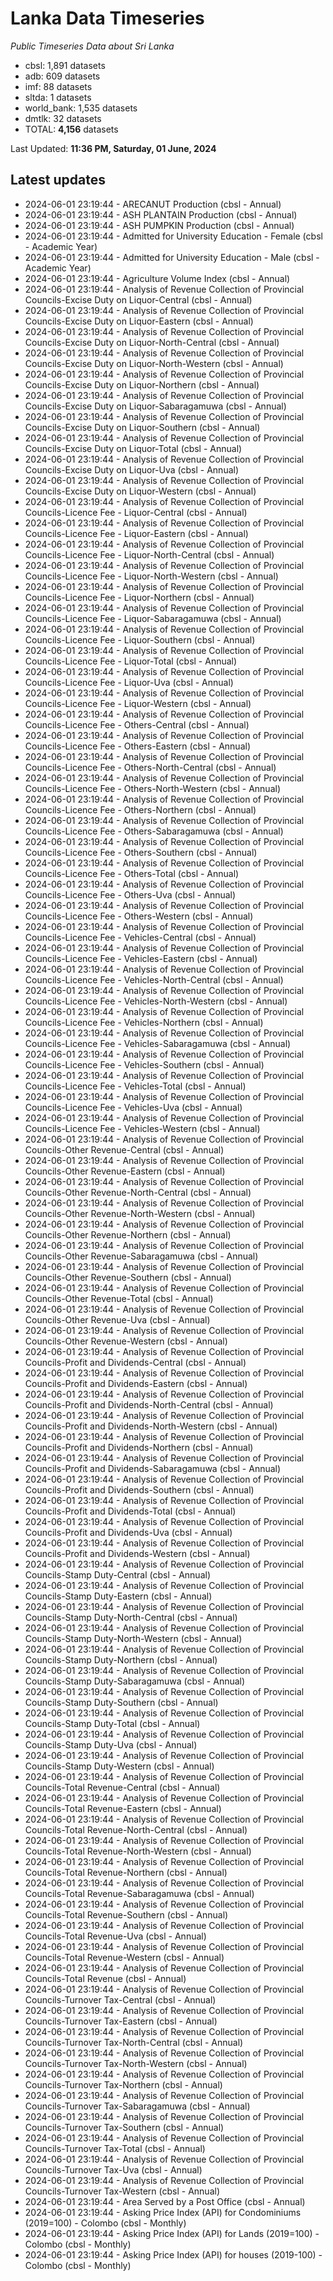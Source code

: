 # Lanka Data Timeseries
*Public Timeseries Data about Sri Lanka*

* cbsl: 1,891 datasets
* adb: 609 datasets
* imf: 88 datasets
* sltda: 1 datasets
* world_bank: 1,535 datasets
* dmtlk: 32 datasets
* TOTAL: **4,156** datasets

Last Updated: **11:36 PM, Saturday, 01 June, 2024**

## Latest updates

* 2024-06-01 23:19:44 - ARECANUT Production (cbsl - Annual)
* 2024-06-01 23:19:44 - ASH PLANTAIN Production (cbsl - Annual)
* 2024-06-01 23:19:44 - ASH PUMPKIN Production (cbsl - Annual)
* 2024-06-01 23:19:44 - Admitted for University Education - Female (cbsl - Academic Year)
* 2024-06-01 23:19:44 - Admitted for University Education - Male (cbsl - Academic Year)
* 2024-06-01 23:19:44 - Agriculture Volume Index (cbsl - Annual)
* 2024-06-01 23:19:44 - Analysis of Revenue Collection of Provincial Councils-Excise Duty on Liquor-Central (cbsl - Annual)
* 2024-06-01 23:19:44 - Analysis of Revenue Collection of Provincial Councils-Excise Duty on Liquor-Eastern (cbsl - Annual)
* 2024-06-01 23:19:44 - Analysis of Revenue Collection of Provincial Councils-Excise Duty on Liquor-North-Central (cbsl - Annual)
* 2024-06-01 23:19:44 - Analysis of Revenue Collection of Provincial Councils-Excise Duty on Liquor-North-Western (cbsl - Annual)
* 2024-06-01 23:19:44 - Analysis of Revenue Collection of Provincial Councils-Excise Duty on Liquor-Northern (cbsl - Annual)
* 2024-06-01 23:19:44 - Analysis of Revenue Collection of Provincial Councils-Excise Duty on Liquor-Sabaragamuwa (cbsl - Annual)
* 2024-06-01 23:19:44 - Analysis of Revenue Collection of Provincial Councils-Excise Duty on Liquor-Southern (cbsl - Annual)
* 2024-06-01 23:19:44 - Analysis of Revenue Collection of Provincial Councils-Excise Duty on Liquor-Total (cbsl - Annual)
* 2024-06-01 23:19:44 - Analysis of Revenue Collection of Provincial Councils-Excise Duty on Liquor-Uva (cbsl - Annual)
* 2024-06-01 23:19:44 - Analysis of Revenue Collection of Provincial Councils-Excise Duty on Liquor-Western (cbsl - Annual)
* 2024-06-01 23:19:44 - Analysis of Revenue Collection of Provincial Councils-Licence Fee - Liquor-Central (cbsl - Annual)
* 2024-06-01 23:19:44 - Analysis of Revenue Collection of Provincial Councils-Licence Fee - Liquor-Eastern (cbsl - Annual)
* 2024-06-01 23:19:44 - Analysis of Revenue Collection of Provincial Councils-Licence Fee - Liquor-North-Central (cbsl - Annual)
* 2024-06-01 23:19:44 - Analysis of Revenue Collection of Provincial Councils-Licence Fee - Liquor-North-Western (cbsl - Annual)
* 2024-06-01 23:19:44 - Analysis of Revenue Collection of Provincial Councils-Licence Fee - Liquor-Northern (cbsl - Annual)
* 2024-06-01 23:19:44 - Analysis of Revenue Collection of Provincial Councils-Licence Fee - Liquor-Sabaragamuwa (cbsl - Annual)
* 2024-06-01 23:19:44 - Analysis of Revenue Collection of Provincial Councils-Licence Fee - Liquor-Southern (cbsl - Annual)
* 2024-06-01 23:19:44 - Analysis of Revenue Collection of Provincial Councils-Licence Fee - Liquor-Total (cbsl - Annual)
* 2024-06-01 23:19:44 - Analysis of Revenue Collection of Provincial Councils-Licence Fee - Liquor-Uva (cbsl - Annual)
* 2024-06-01 23:19:44 - Analysis of Revenue Collection of Provincial Councils-Licence Fee - Liquor-Western (cbsl - Annual)
* 2024-06-01 23:19:44 - Analysis of Revenue Collection of Provincial Councils-Licence Fee - Others-Central (cbsl - Annual)
* 2024-06-01 23:19:44 - Analysis of Revenue Collection of Provincial Councils-Licence Fee - Others-Eastern (cbsl - Annual)
* 2024-06-01 23:19:44 - Analysis of Revenue Collection of Provincial Councils-Licence Fee - Others-North-Central (cbsl - Annual)
* 2024-06-01 23:19:44 - Analysis of Revenue Collection of Provincial Councils-Licence Fee - Others-North-Western (cbsl - Annual)
* 2024-06-01 23:19:44 - Analysis of Revenue Collection of Provincial Councils-Licence Fee - Others-Northern (cbsl - Annual)
* 2024-06-01 23:19:44 - Analysis of Revenue Collection of Provincial Councils-Licence Fee - Others-Sabaragamuwa (cbsl - Annual)
* 2024-06-01 23:19:44 - Analysis of Revenue Collection of Provincial Councils-Licence Fee - Others-Southern (cbsl - Annual)
* 2024-06-01 23:19:44 - Analysis of Revenue Collection of Provincial Councils-Licence Fee - Others-Total (cbsl - Annual)
* 2024-06-01 23:19:44 - Analysis of Revenue Collection of Provincial Councils-Licence Fee - Others-Uva (cbsl - Annual)
* 2024-06-01 23:19:44 - Analysis of Revenue Collection of Provincial Councils-Licence Fee - Others-Western (cbsl - Annual)
* 2024-06-01 23:19:44 - Analysis of Revenue Collection of Provincial Councils-Licence Fee - Vehicles-Central (cbsl - Annual)
* 2024-06-01 23:19:44 - Analysis of Revenue Collection of Provincial Councils-Licence Fee - Vehicles-Eastern (cbsl - Annual)
* 2024-06-01 23:19:44 - Analysis of Revenue Collection of Provincial Councils-Licence Fee - Vehicles-North-Central (cbsl - Annual)
* 2024-06-01 23:19:44 - Analysis of Revenue Collection of Provincial Councils-Licence Fee - Vehicles-North-Western (cbsl - Annual)
* 2024-06-01 23:19:44 - Analysis of Revenue Collection of Provincial Councils-Licence Fee - Vehicles-Northern (cbsl - Annual)
* 2024-06-01 23:19:44 - Analysis of Revenue Collection of Provincial Councils-Licence Fee - Vehicles-Sabaragamuwa (cbsl - Annual)
* 2024-06-01 23:19:44 - Analysis of Revenue Collection of Provincial Councils-Licence Fee - Vehicles-Southern (cbsl - Annual)
* 2024-06-01 23:19:44 - Analysis of Revenue Collection of Provincial Councils-Licence Fee - Vehicles-Total (cbsl - Annual)
* 2024-06-01 23:19:44 - Analysis of Revenue Collection of Provincial Councils-Licence Fee - Vehicles-Uva (cbsl - Annual)
* 2024-06-01 23:19:44 - Analysis of Revenue Collection of Provincial Councils-Licence Fee - Vehicles-Western (cbsl - Annual)
* 2024-06-01 23:19:44 - Analysis of Revenue Collection of Provincial Councils-Other Revenue-Central (cbsl - Annual)
* 2024-06-01 23:19:44 - Analysis of Revenue Collection of Provincial Councils-Other Revenue-Eastern (cbsl - Annual)
* 2024-06-01 23:19:44 - Analysis of Revenue Collection of Provincial Councils-Other Revenue-North-Central (cbsl - Annual)
* 2024-06-01 23:19:44 - Analysis of Revenue Collection of Provincial Councils-Other Revenue-North-Western (cbsl - Annual)
* 2024-06-01 23:19:44 - Analysis of Revenue Collection of Provincial Councils-Other Revenue-Northern (cbsl - Annual)
* 2024-06-01 23:19:44 - Analysis of Revenue Collection of Provincial Councils-Other Revenue-Sabaragamuwa (cbsl - Annual)
* 2024-06-01 23:19:44 - Analysis of Revenue Collection of Provincial Councils-Other Revenue-Southern (cbsl - Annual)
* 2024-06-01 23:19:44 - Analysis of Revenue Collection of Provincial Councils-Other Revenue-Total (cbsl - Annual)
* 2024-06-01 23:19:44 - Analysis of Revenue Collection of Provincial Councils-Other Revenue-Uva (cbsl - Annual)
* 2024-06-01 23:19:44 - Analysis of Revenue Collection of Provincial Councils-Other Revenue-Western (cbsl - Annual)
* 2024-06-01 23:19:44 - Analysis of Revenue Collection of Provincial Councils-Profit and Dividends-Central (cbsl - Annual)
* 2024-06-01 23:19:44 - Analysis of Revenue Collection of Provincial Councils-Profit and Dividends-Eastern (cbsl - Annual)
* 2024-06-01 23:19:44 - Analysis of Revenue Collection of Provincial Councils-Profit and Dividends-North-Central (cbsl - Annual)
* 2024-06-01 23:19:44 - Analysis of Revenue Collection of Provincial Councils-Profit and Dividends-North-Western (cbsl - Annual)
* 2024-06-01 23:19:44 - Analysis of Revenue Collection of Provincial Councils-Profit and Dividends-Northern (cbsl - Annual)
* 2024-06-01 23:19:44 - Analysis of Revenue Collection of Provincial Councils-Profit and Dividends-Sabaragamuwa (cbsl - Annual)
* 2024-06-01 23:19:44 - Analysis of Revenue Collection of Provincial Councils-Profit and Dividends-Southern (cbsl - Annual)
* 2024-06-01 23:19:44 - Analysis of Revenue Collection of Provincial Councils-Profit and Dividends-Total (cbsl - Annual)
* 2024-06-01 23:19:44 - Analysis of Revenue Collection of Provincial Councils-Profit and Dividends-Uva (cbsl - Annual)
* 2024-06-01 23:19:44 - Analysis of Revenue Collection of Provincial Councils-Profit and Dividends-Western (cbsl - Annual)
* 2024-06-01 23:19:44 - Analysis of Revenue Collection of Provincial Councils-Stamp Duty-Central (cbsl - Annual)
* 2024-06-01 23:19:44 - Analysis of Revenue Collection of Provincial Councils-Stamp Duty-Eastern (cbsl - Annual)
* 2024-06-01 23:19:44 - Analysis of Revenue Collection of Provincial Councils-Stamp Duty-North-Central (cbsl - Annual)
* 2024-06-01 23:19:44 - Analysis of Revenue Collection of Provincial Councils-Stamp Duty-North-Western (cbsl - Annual)
* 2024-06-01 23:19:44 - Analysis of Revenue Collection of Provincial Councils-Stamp Duty-Northern (cbsl - Annual)
* 2024-06-01 23:19:44 - Analysis of Revenue Collection of Provincial Councils-Stamp Duty-Sabaragamuwa (cbsl - Annual)
* 2024-06-01 23:19:44 - Analysis of Revenue Collection of Provincial Councils-Stamp Duty-Southern (cbsl - Annual)
* 2024-06-01 23:19:44 - Analysis of Revenue Collection of Provincial Councils-Stamp Duty-Total (cbsl - Annual)
* 2024-06-01 23:19:44 - Analysis of Revenue Collection of Provincial Councils-Stamp Duty-Uva (cbsl - Annual)
* 2024-06-01 23:19:44 - Analysis of Revenue Collection of Provincial Councils-Stamp Duty-Western (cbsl - Annual)
* 2024-06-01 23:19:44 - Analysis of Revenue Collection of Provincial Councils-Total Revenue-Central (cbsl - Annual)
* 2024-06-01 23:19:44 - Analysis of Revenue Collection of Provincial Councils-Total Revenue-Eastern (cbsl - Annual)
* 2024-06-01 23:19:44 - Analysis of Revenue Collection of Provincial Councils-Total Revenue-North-Central (cbsl - Annual)
* 2024-06-01 23:19:44 - Analysis of Revenue Collection of Provincial Councils-Total Revenue-North-Western (cbsl - Annual)
* 2024-06-01 23:19:44 - Analysis of Revenue Collection of Provincial Councils-Total Revenue-Northern (cbsl - Annual)
* 2024-06-01 23:19:44 - Analysis of Revenue Collection of Provincial Councils-Total Revenue-Sabaragamuwa (cbsl - Annual)
* 2024-06-01 23:19:44 - Analysis of Revenue Collection of Provincial Councils-Total Revenue-Southern (cbsl - Annual)
* 2024-06-01 23:19:44 - Analysis of Revenue Collection of Provincial Councils-Total Revenue-Uva (cbsl - Annual)
* 2024-06-01 23:19:44 - Analysis of Revenue Collection of Provincial Councils-Total Revenue-Western (cbsl - Annual)
* 2024-06-01 23:19:44 - Analysis of Revenue Collection of Provincial Councils-Total Revenue (cbsl - Annual)
* 2024-06-01 23:19:44 - Analysis of Revenue Collection of Provincial Councils-Turnover Tax-Central (cbsl - Annual)
* 2024-06-01 23:19:44 - Analysis of Revenue Collection of Provincial Councils-Turnover Tax-Eastern (cbsl - Annual)
* 2024-06-01 23:19:44 - Analysis of Revenue Collection of Provincial Councils-Turnover Tax-North-Central (cbsl - Annual)
* 2024-06-01 23:19:44 - Analysis of Revenue Collection of Provincial Councils-Turnover Tax-North-Western (cbsl - Annual)
* 2024-06-01 23:19:44 - Analysis of Revenue Collection of Provincial Councils-Turnover Tax-Northern (cbsl - Annual)
* 2024-06-01 23:19:44 - Analysis of Revenue Collection of Provincial Councils-Turnover Tax-Sabaragamuwa (cbsl - Annual)
* 2024-06-01 23:19:44 - Analysis of Revenue Collection of Provincial Councils-Turnover Tax-Southern (cbsl - Annual)
* 2024-06-01 23:19:44 - Analysis of Revenue Collection of Provincial Councils-Turnover Tax-Total (cbsl - Annual)
* 2024-06-01 23:19:44 - Analysis of Revenue Collection of Provincial Councils-Turnover Tax-Uva (cbsl - Annual)
* 2024-06-01 23:19:44 - Analysis of Revenue Collection of Provincial Councils-Turnover Tax-Western (cbsl - Annual)
* 2024-06-01 23:19:44 - Area Served by a Post Office (cbsl - Annual)
* 2024-06-01 23:19:44 - Asking Price Index (API) for Condominiums (2019=100) - Colombo (cbsl - Monthly)
* 2024-06-01 23:19:44 - Asking Price Index (API) for Lands (2019=100) - Colombo (cbsl - Monthly)
* 2024-06-01 23:19:44 - Asking Price Index (API) for houses (2019-100) - Colombo (cbsl - Monthly)